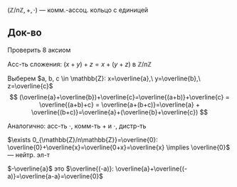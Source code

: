 $(\mathbb{Z}/n\mathbb{Z}, +, \cdot)$ — комм.-ассоц. кольцо с единицей

## Док-во

Проверить 8 аксиом

Асс-ть сложения:
$(x+y)+z=x+(y+z)$ в $\mathbb{Z}/n\mathbb{Z}$

Выберем $a, b, c \in \mathbb{Z}: x=\overline{a},\ y=\overline{b},\ z=\overline{c}$
$$
(\overline{a}+\overline{b})+\overline{c}=\overline{(a+b)}+\overline{c} = \overline{(a+b)+c} = \overline{a+(b+c)}=\overline{a} + \overline{(b+c)}=\overline{a}+(\overline{b}+\overline{c})    
$$

Аналогично: асс-ть $\cdot$, комм-ть $+$ и $\cdot$, дистр-ть

$\exists 0_{\mathbb{Z}/n\mathbb{Z}}=\overline{0}: \overline{0}+\overline{x}=\overline{0+x}=\overline{x} \implies \overline{0}$ — нейтр. эл-т

$-\overline{a}$ это $\overline{(-a)}: \overline{a}+\overline{(-a)}=\overline{a-a}=\overline{0}$
